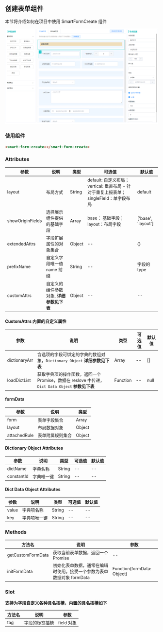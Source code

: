 ## 创建表单组件
本节将介绍如何在项目中使用 SmartFormCreate 组件

<img class="readme-img" src="../../../assets/create.jpg" preview="SmartFormCreate" preview-text="创建表单组件" title="创建表单组件" alt="创建表单组件"/>

### 使用组件
``` html
<smart-form-create></smart-form-create>
```

### Attributes
| 参数 | 说明 | 类型 | 可选值 | 默认值 |
| -- | -- | -- | -- | -- |
| layout | 布局方式 | String | default: 自定义布局；vertical: 垂直布局 - 针对于重复上报表单；singleField：单字段布局 | default |
| showOriginFields | 选择展示组件提供的基础字段 | Array | base： 基础字段；layout：布局字段 | ['base', 'layout'] |
| extendedAttrs | 字段扩展属性的对象集合 | Object | -- | {} |
| prefixName | 自定义字段唯一值 name 前缀 | String | -- | 字段的type |
| customAttrs | 自定义的组件参数对象, **详细参数见下表** | Object | -- | -- |

#### CustomAttrs 内置的自定义属性
| 参数 | 说明 | 类型 | 可选值 | 默认值 |
| -- | -- | -- | -- | -- |
| dictionaryArr | 含选项的字段可绑定的字典的数组对象，`Dictionary Object` **详细参数见下表** | Array | -- | [] |
| loadDictList | 获取字典项的操作函数，返回一个Promise，数据在 reslove 中传递，`Dict Data Object` **参数见下表** | Function | -- | null |

#### formData
| 参数 | 说明 | 类型 |
| -- | -- | -- |
| form | 表单字段集合 | Array |
| layout | 布局数据对象 | Object |
| attachedRule | 表单附属规则集合 | Object |

#### Dictionary Object Attributes
| 参数 | 说明 | 类型 | 可选值 | 默认值 |
| -- | -- | -- | -- | -- |
| dictName | 字典名称 | String | -- | -- |
| constantId | 字典唯一键 | String | -- | -- |

#### Dict Data Object Attributes
| 参数 | 说明 | 类型 | 可选值 | 默认值 |
| -- | -- | -- | -- | -- |
| value | 字典项名称 | String | -- | -- |
| key | 字典项唯一键 | String | -- | -- |

### Methods
| 方法名 | 说明 | 参数 |
| -- | -- | -- |
| getCustomFormData | 获取当前表单数据，返回一个 Promise | -- |
| initFormData | 初始化表单数据，通常在编辑时使用。接受一个参数为表单数据对象 formData | Function(formData: Object) |

### Slot
**支持为字段自定义各种具名插槽，内置的具名插槽如下**

| 方法名 | 说明 | 参数 |
| -- | -- | -- |
| tag | 字段的标签插槽 | field 对象 |
